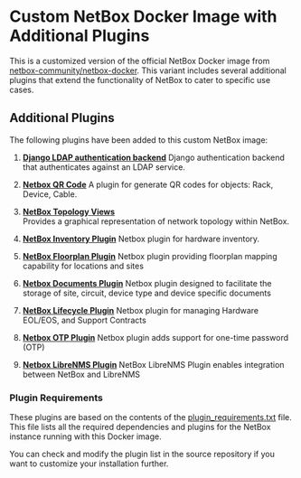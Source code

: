 # Custom NetBox Docker Image with Additional Plugins

This is a customized version of the official NetBox Docker image from [netbox-community/netbox-docker](https://github.com/netbox-community/netbox-docker). This variant includes several additional plugins that extend the functionality of NetBox to cater to specific use cases.

## Additional Plugins

The following plugins have been added to this custom NetBox image:

1. **[Django LDAP authentication backend](https://github.com/django-auth-ldap/django-auth-ldap)**
   Django authentication backend that authenticates against an LDAP service.

2. **[Netbox QR Code](https://github.com/netbox-community/netbox-qrcode)**
   A plugin for generate QR codes for objects: Rack, Device, Cable.

3. **[NetBox Topology Views](https://github.com/netbox-community/netbox-topology-views)**  
   Provides a graphical representation of network topology within NetBox.

4. **[NetBox Inventory Plugin](https://github.com/ArnesSI/netbox-inventory/)**
   Netbox plugin for hardware inventory.

5. **[NetBox Floorplan Plugin](https://github.com/netbox-community/netbox-floorplan-plugin.git)**
   Netbox plugin providing floorplan mapping capability for locations and sites

6. **[Netbox Documents Plugin](https://github.com/jasonyates/netbox-documents)**
   Netbox plugin designed to facilitate the storage of site, circuit, device type and device specific documents

7. **[NetBox Lifecycle Plugin](https://github.com/dansheps/netbox-lifecycle)**
   Netbox plugin for managing Hardware EOL/EOS, and Support Contracts

8. **[Netbox OTP Plugin](https://github.com/k1nky/netbox-otp-plugin)**
   Netbox plugin adds support for one-time password (OTP)

9. **[Netbox LibreNMS Plugin](https://github.com/bonzo81/netbox-librenms-plugin)**
   NetBox LibreNMS Plugin enables integration between NetBox and LibreNMS

### Plugin Requirements

These plugins are based on the contents of the [plugin_requirements.txt](https://github.com/tmtde/docker-netbox/blob/development/plugin_requirements.txt) file. This file lists all the required dependencies and plugins for the NetBox instance running with this Docker image.

You can check and modify the plugin list in the source repository if you want to customize your installation further.
